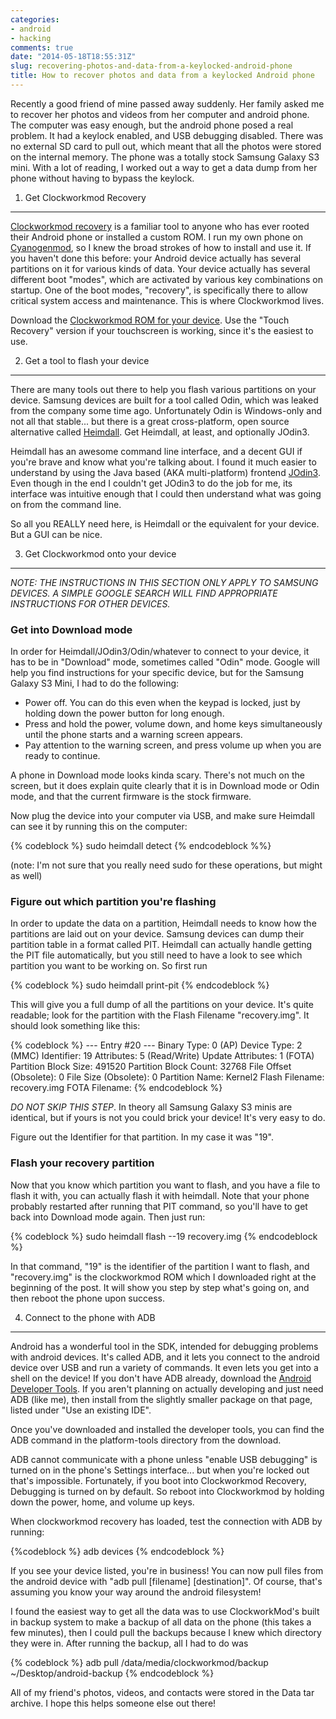 ```yaml
---
categories:
- android
- hacking
comments: true
date: "2014-05-18T18:55:31Z"
slug: recovering-photos-and-data-from-a-keylocked-android-phone
title: How to recover photos and data from a keylocked Android phone
---
```

Recently a good friend of mine passed away suddenly. Her family asked me to recover her photos and videos from her computer and android phone. The computer was easy enough, but the android phone posed a real problem. It had a keylock enabled, and USB debugging disabled. There was no external SD card to pull out, which meant that all the photos were stored on the internal memory. The phone was a totally stock Samsung Galaxy S3 mini. With a lot of reading, I worked out a way to get a data dump from her phone without having to bypass the keylock.

1) Get Clockworkmod Recovery
---

[Clockworkmod recovery](https://www.clockworkmod.com/) is a familiar tool to anyone who has ever rooted their Android phone or installed a custom ROM. I run my own phone on [Cyanogenmod](http://www.cyanogenmod.org/), so I knew the broad strokes of how to install and use it. If you haven't done this before: your Android device actually has several partitions on it for various kinds of data. Your device actually has several different boot "modes", which are activated by various key combinations on startup. One of the boot modes, "recovery", is specifically there to allow critical system access and maintenance. This is where Clockworkmod lives.

Download the [Clockworkmod ROM for your device](https://www.clockworkmod.com/rommanager). Use the "Touch Recovery" version if your touchscreen is working, since it's the easiest to use.

2) Get a tool to flash your device
---

There are many tools out there to help you flash various partitions on your device. Samsung devices are built for a tool called Odin, which was leaked from the company some time ago. Unfortunately Odin is Windows-only and not all that stable... but there is a great cross-platform, open source alternative called [Heimdall](http://glassechidna.com.au/heimdall/). Get Heimdall, at least, and optionally JOdin3.

Heimdall has an awesome command line interface, and a decent GUI if you're brave and know what you're talking about. I found it much easier to understand by using the Java based (AKA multi-platform) frontend [JOdin3](http://casual-dev.com/2014/01/04/jodin3-web-browser-or-offline-flashing-tool/). Even though in the end I couldn't get JOdin3 to do the job for me, its interface was intuitive enough that I could then understand what was going on from the command line. 

So all you REALLY need here, is Heimdall or the equivalent for your device. But a GUI can be nice.

3) Get Clockworkmod onto your device
---

*NOTE: THE INSTRUCTIONS IN THIS SECTION ONLY APPLY TO SAMSUNG DEVICES. A SIMPLE GOOGLE SEARCH WILL FIND APPROPRIATE INSTRUCTIONS FOR OTHER DEVICES.*

### Get into Download mode

In order for Heimdall/JOdin3/Odin/whatever to connect to your device, it has to be in "Download" mode, sometimes called "Odin" mode. Google will help you find instructions for your specific device, but for the Samsung Galaxy S3 Mini, I had to do the following:

* Power off. You can do this even when the keypad is locked, just by holding down the power button for long enough.
* Press and hold the power, volume down, and home keys simultaneously until the phone starts and a warning screen appears.
* Pay attention to the warning screen, and press volume up when you are ready to continue.

A phone in Download mode looks kinda scary. There's not much on the screen, but it does explain quite clearly that it is in Download mode or Odin mode, and that the current firmware is the stock firmware.

Now plug the device into your computer via USB, and make sure Heimdall can see it by running this on the computer:

{% codeblock %}
sudo heimdall detect
{% endcodeblock %%}

(note: I'm not sure that you really need sudo for these operations, but might as well)

### Figure out which partition you're flashing

In order to update the data on a partition, Heimdall needs to know how the partitions are laid out on your device. Samsung devices can dump their partition table in a format called PIT. Heimdall can actually handle getting the PIT file automatically, but you still need to have a look to see which partition you want to be working on. So first run

{% codeblock %}
sudo heimdall print-pit
{% endcodeblock %}

This will give you a full dump of all the partitions on your device. It's quite readable; look for the partition with the Flash Filename "recovery.img". It should look something like this:

{% codeblock %}
--- Entry #20 ---
Binary Type: 0 (AP)
Device Type: 2 (MMC)
Identifier: 19
Attributes: 5 (Read/Write)
Update Attributes: 1 (FOTA)
Partition Block Size: 491520
Partition Block Count: 32768
File Offset (Obsolete): 0
File Size (Obsolete): 0
Partition Name: Kernel2
Flash Filename: recovery.img
FOTA Filename:
{% endcodeblock %}

*DO NOT SKIP THIS STEP*. In theory all Samsung Galaxy S3 minis are identical, but if yours is not you could brick your device! It's very easy to do.

Figure out the Identifier for that partition. In my case it was "19".

### Flash your recovery partition

Now that you know which partition you want to flash, and you have a file to flash it with, you can actually flash it with heimdall. Note that your phone probably restarted after running that PIT command, so you'll have to get back into Download mode again. Then just run:

{% codeblock %}
sudo heimdall flash --19 recovery.img
{% endcodeblock %}

In that command, "19" is the identifier of the partition I want to flash, and "recovery.img" is the clockworkmod ROM which I downloaded right at the beginning of the post. It will show you step by step what's going on, and then reboot the phone upon success.

4) Connect to the phone with ADB
---

Android has a wonderful tool in the SDK, intended for debugging problems with android devices. It's called ADB, and it lets you connect to the android device over USB and run a variety of commands. It even lets you get into a shell on the device! If you don't have ADB already, download the [Android Developer Tools](https://developer.android.com/sdk/index.html). If you aren't planning on actually developing and just need ADB (like me), then install from the slightly smaller package on that page, listed under "Use an existing IDE".

Once you've downloaded and installed the developer tools, you can find the ADB command in the platform-tools directory from the download.

ADB cannot communicate with a phone unless "enable USB debugging" is turned on in the phone's Settings interface... but when you're locked out that's impossible. Fortunately, if you boot into Clockworkmod Recovery, Debugging is turned on by default. So reboot into Clockworkmod by holding down the power, home, and volume up keys.

When clockworkmod recovery has loaded, test the connection with ADB by running:

{%codeblock %}
adb devices
{% endcodeblock %}

If you see your device listed, you're in business! You can now pull files from the android device with "adb pull [filename] [destination]". Of course, that's assuming you know your way around the android filesystem! 

I found the easiest way to get all the data was to use ClockworkMod's built in backup system to make a backup of all data on the phone (this takes a few minutes), then I could pull the backups because I knew which directory they were in. After running the backup, all I had to do was 

{% codeblock %}
adb pull /data/media/clockworkmod/backup ~/Desktop/android-backup
{% endcodeblock %}

All of my friend's photos, videos, and contacts were stored in the Data tar archive. I hope this helps someone else out there!
